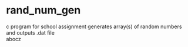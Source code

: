 rand_num_gen
============
c program for school assignment
generates array(s) of random numbers and outputs .dat file<br>
abocz
